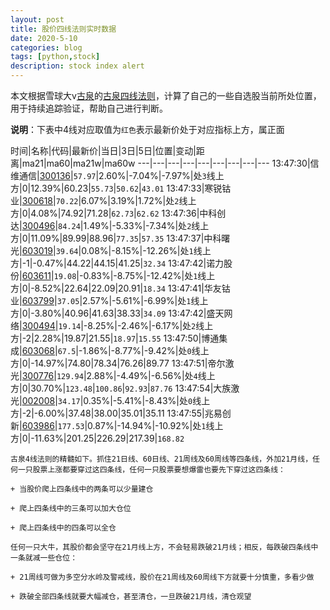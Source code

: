```yaml
---
layout: post
title: 股价四线法则实时数据
date: 2020-5-10
categories: blog
tags: [python,stock]
description: stock index alert
---
```



本文根据雪球大v[古泉](https://xueqiu.com/u/7148646888)的[古泉四线法则](https://xueqiu.com/7148646888/130498192)，计算了自己的一些自选股当前所处位置，用于持续追踪验证，帮助自己进行判断。

**说明**：下表中4线对应取值为`红色`表示最新价处于对应指标上方，属正面

时间|名称|代码|最新价|当日|3日|5日|位置|变动|距离|ma21|ma60|ma21w|ma60w
---|---|---|---|---|---|---|---|---
13:47:30|信维通信|[300136](https://xueqiu.com/S/SZ300136)|`57.97`|2.60%|-7.04%|-7.97%|处`3`线上方|0|12.39%|60.23|`55.73`|`50.62`|`43.01`
13:47:33|寒锐钴业|[300618](https://xueqiu.com/S/SZ300618)|`70.22`|6.07%|3.19%|1.72%|处`2`线上方|0|4.08%|74.92|71.28|`62.73`|`62.62`
13:47:36|中科创达|[300496](https://xueqiu.com/S/SZ300496)|`84.24`|1.49%|-5.33%|-7.34%|处`2`线上方|0|11.09%|89.99|88.96|`77.35`|`57.35`
13:47:37|中科曙光|[603019](https://xueqiu.com/S/SH603019)|`39.64`|0.08%|-8.15%|-12.26%|处`1`线上方|-1|-0.47%|44.22|44.15|41.25|`32.34`
13:47:42|诺力股份|[603611](https://xueqiu.com/S/SH603611)|`19.08`|-0.83%|-8.75%|-12.42%|处`1`线上方|0|-8.52%|22.64|22.09|20.91|`18.34`
13:47:41|华友钴业|[603799](https://xueqiu.com/S/SH603799)|`37.05`|2.57%|-5.61%|-6.99%|处`1`线上方|0|-3.80%|40.96|41.63|38.33|`34.09`
13:47:42|盛天网络|[300494](https://xueqiu.com/S/SZ300494)|`19.14`|-8.25%|-2.46%|-6.17%|处`2`线上方|-2|2.28%|19.87|21.55|`18.97`|`15.55`
13:47:50|博通集成|[603068](https://xueqiu.com/S/SH603068)|`67.5`|-1.86%|-8.77%|-9.42%|处`0`线上方|0|-14.97%|74.80|78.34|76.26|89.77
13:47:51|帝尔激光|[300776](https://xueqiu.com/S/SZ300776)|`129.94`|2.88%|-4.49%|-6.56%|处`4`线上方|0|30.70%|`123.48`|`100.86`|`92.93`|`87.76`
13:47:54|大族激光|[002008](https://xueqiu.com/S/SZ002008)|`34.17`|0.35%|-5.41%|-8.43%|处`0`线上方|-2|-6.00%|37.48|38.00|35.01|35.11
13:47:55|兆易创新|[603986](https://xueqiu.com/S/SH603986)|`177.53`|0.87%|-14.94%|-10.92%|处`1`线上方|0|-11.63%|201.25|226.29|217.39|`168.82`

```
古泉4线法则的精髓如下。抓住21日线、60日线、21周线及60周线等四条线，外加21月线，任何一只股票上涨都要穿过这四条线，任何一只股票要想爆雷也要先下穿过这四条线：

+ 当股价爬上四条线中的两条可以少量建仓

+ 爬上四条线中的三条可以加大仓位

+ 爬上四条线中的四条可以全仓

任何一只大牛，其股价都会坚守在21月线上方，不会轻易跌破21月线；相反，每跌破四条线中一条就减一些仓位：

+ 21周线可做为多空分水岭及警戒线，股价在21周线及60周线下方就要十分慎重，多看少做

+ 跌破全部四条线就要大幅减仓，甚至清仓，一旦跌破21月线，清仓观望
```